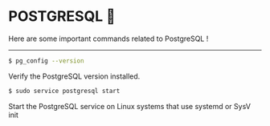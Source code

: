 # POSTGRESQL 🐘

Here are some important commands related to PostgreSQL !

---

```bash
$ pg_config --version
```

Verify the PostgreSQL version installed.

```bash
$ sudo service postgresql start
```

Start the PostgreSQL service on Linux systems that use systemd or SysV init

